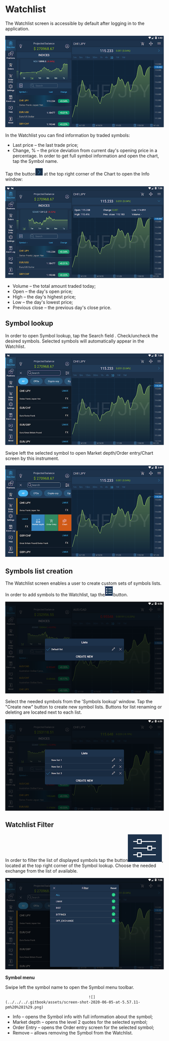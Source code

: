 # Watchlist

The Watchlist screen is accessible by default after logging in to the application.

![](<../../../.gitbook/assets/1 (138).png>)

In the Watchlist you can find information by traded symbols:

* Last price – the last trade price;
* Change, % – the price deviation from current day's opening price in a percentage. In order to get full symbol information and open the chart, tap the Symbol name.&#x20;

Tap the button![](<../../../.gitbook/assets/arrow-right (2) (1).jpg>) at the top right corner of the Chart to open the Info window:

![](<../../../.gitbook/assets/2 (117).png>)

* Volume – the total amount traded today;
* Open – the day's open price;
* High – the day's highest price;
* Low – the day's lowest price;
* Previous close – the previous day's close price.

## **Symbol lookup**

In order to open Symbol lookup, tap the Search field . Check/uncheck the desired symbols. Selected symbols will automatically appear in the Watchlist.

![](<../../../.gitbook/assets/3 (95).png>)

Swipe left the selected symbol to open Market depth/Order entry/Chart screen by this instrument.

![](<../../../.gitbook/assets/4 (64).png>)

## **Symbols list creation**

The Watchlist screen enables a user to create custom sets of symbols lists. In order to add symbols to the Watchlist, tap the![](../../../.gitbook/assets/1-1-.png)button.

![](<../../../.gitbook/assets/1 (140).png>)

Select the needed symbols from the 'Symbols lookup' window. Tap the "Create new" button to create new symbol lists. Buttons for list renaming or deleting are located next to each list.

![](<../../../.gitbook/assets/2 (118).png>)

## **Watchlist Filter**

In order to filter the list of displayed symbols tap the button![](<../../../.gitbook/assets/4- (3) (3) (6) (1).png>), located at the top right corner of the Symbol lookup. Choose the needed exchange from the list of available.

![](<../../../.gitbook/assets/5 (56).png>)

**Symbol menu**

Swipe left the symbol name to open the Symbol menu toolbar.

```
                                     ![](../../../.gitbook/assets/screen-shot-2020-06-05-at-5.57.11-pm%20%281%29.png)                                
```

* Info – opens the Symbol info with full information about the symbol;
* Market depth – opens the level 2 quotes for the selected symbol;
* Order Entry – opens the Order entry screen for the selected symbol;
* Remove – allows removing the Symbol from the Watchlist.
